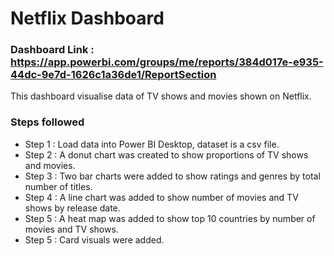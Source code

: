 # Netflix Dashboard

### Dashboard Link : https://app.powerbi.com/groups/me/reports/384d017e-e935-44dc-9e7d-1626c1a36de1/ReportSection


This dashboard visualise data of TV shows and movies shown on Netflix.


### Steps followed 

- Step 1 : Load data into Power BI Desktop, dataset is a csv file.
- Step 2 : A donut chart was created to show proportions of TV shows and movies.
- Step 3 : Two bar charts were added to show ratings and genres by total number of titles. 
- Step 4 : A line chart was added to show number of movies and TV shows by release date.
- Step 5 : A heat map was added to show top 10 countries by number of movies and TV shows.
- Step 5 : Card visuals were added.
